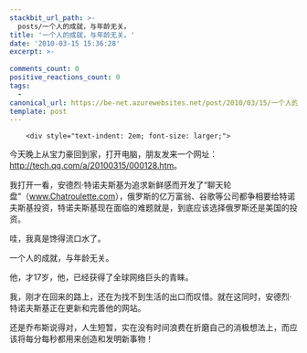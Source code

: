 ```yaml
---
stackbit_url_path: >-
  posts/一个人的成就，与年龄无关。
title: '一个人的成就，与年龄无关。'
date: '2010-03-15 15:36:28'
excerpt: >-
  
comments_count: 0
positive_reactions_count: 0
tags: 
  - 
canonical_url: https://be-net.azurewebsites.net/post/2010/03/15/一个人的成就，与年龄无关。
template: post
---
```


        <div style="text-indent: 2em; font-size: larger;">
<p>今天晚上从宝力豪回到家，打开电脑，朋友发来一个网址：<a target="_blank" href="http://tech.qq.com/a/20100315/000128.htm">http://tech.qq.com/a/20100315/000128.htm</a>。</p>
<p>我打开一看，安德烈·特诺夫斯基为追求新鲜感而开发了“聊天轮盘”（<a href="http://www.chatroulette.com/">www.Chatroulette.com</a>），俄罗斯的亿万富翁、谷歌等公司都争相要给特诺夫斯基投资，特诺夫斯基现在面临的难题就是，到底应该选择俄罗斯还是美国的投资。</p>
<p>哇，我真是馋得流口水了。</p>
<p>一个人的成就，与年龄无关。</p>
<p>他，才17岁，他，已经获得了全球网络巨头的青睐。</p>
<p>我，刚才在回来的路上，还在为找不到生活的出口而叹惜。就在这同时，安德烈·特诺夫斯基正在更新和完善他的网站。</p>
<p>还是乔布斯说得对，人生短暂，实在没有时间浪费在折磨自己的消极想法上，而应该将每分每秒都用来创造和发明新事物！</p>
</div>
      